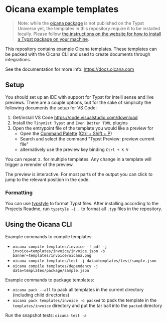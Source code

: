 # Oicana example templates

> Note: while the [oicana package](https://github.com/oicana/oicana/tree/main/integrations/typst) is not published on the Typst Universe yet, the templates in this repository require it to be installed locally. Please follow [the instructions on the website for how to install a Typst package on your machine](https://docs.oicana.com/oicana-templates/dependencies).

This repository contains example Oicana templates. These templates can be packed with the Oicana CLI and used to create documents through integrations.

See the documentation for more info: https://docs.oicana.com

## Setup

You should set up an IDE with support for Typst for intelli sense and live previews. There are a couple options, but for the sake of simplicity the following documents the setup for VS Code:

1. Get/install VS Code https://code.visualstudio.com/download
2. Install the `Tinymist Typst` and `Even Better TOML` plugins
3. Open the entrypoint file of the template you would like a preview for
    - Open the [Command Palette](https://code.visualstudio.com/api/ux-guidelines/command-palette) ([Ctrl + Shift + P](https://code.visualstudio.com/shortcuts/keyboard-shortcuts-windows.pdf))
    - Search and select the command "Typst Preview: preview current file"
    - alternatively use the preview key binding `Ctrl + K V`

You can repeat `3.` for multiple templates. Any change in a template will trigger a rerender of the preview.

The preview is interactive. For most parts of the output you can click to jump to the relevant position in the code.


### Formatting

You can use [typstyle] to format Typst files. After installing according to the Projects Readme, run `typstyle -i .` to format all `.typ` files in the repository.

## Using the Oicana CLI

Example commands to compile templates:

- `oicana compile templates/invoice -f pdf -j invoice=templates/invoice/invoice.json -b banner=templates/invoice/oicana.png`
- `oicana compile templates/test -j data=templates/test/sample.json`
- `oicana compile templates/dependency -j data=templates/package/sample.json`

Example commands to package templates:

- `oicana pack --all` to pack all templates in the current directory (including child directories)
- `oicana pack templates/invoice -o packed` to pack the template in the `templates/invoice` directory and put the tar ball into the `packed` directory

Run the snapshot tests: `oicana test -a`


[typstyle]: https://github.com/Enter-tainer/typstyle/
[typst-oicana]: https://github.com/oicana/oicana/tree/main/integrations/typst
[invoice-harness]: https://github.com/oicana/invoice-harness
